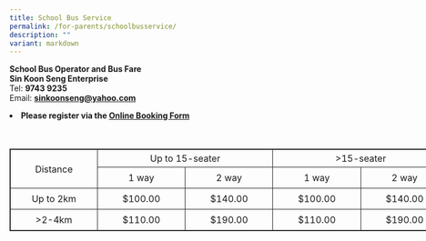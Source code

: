 ```yaml
---
title: School Bus Service
permalink: /for-parents/schoolbusservice/
description: ""
variant: markdown
---
```

<b>School Bus Operator and Bus Fare</b><br>
<b>Sin Koon Seng Enterprise</b>
<br>
Tel: <b>9743 9235</b>
<br>
Email: <b>sinkoonseng@yahoo.com</b>
<li><b>Please register via the <a href="https://docs.google.com/forms/d/e/1FAIpQLSflr0EtyhyqVCZI2AiIsqKu32s0ZfSGSlns94zSlp8_Pi9eNw/viewform" target="_blank">Online Booking Form </a></b></li>
<br>
<br>
<table style="border: 1px solid rgb(42, 42, 42); width: 773px;">
<tbody>
<tr>
<td width="155" rowspan="2" style="padding: 5px; text-align: center; border: 1px solid rgb(42, 42, 42);">Distance</td>
<td width="155" colspan="2" style="padding: 5px; text-align: center; border: 1px solid rgb(42, 42, 42);">Up to 15-seater</td>
<td width="155" colspan="2" style="padding: 5px; text-align: center; border: 1px solid rgb(42, 42, 42);">&gt;15-seater</td></tr>
<tr>
<td width="155" style="padding: 8px; text-align: center; vertical-align: middle; border: 1px solid rgb(42, 42, 42);">1 way</td>
<td width="155" style="padding: 8px; text-align: center; vertical-align: middle; border: 1px solid rgb(42, 42, 42);">2 way</td>
<td width="155" style="padding: 8px; text-align: center; vertical-align: middle; border: 1px solid rgb(42, 42, 42);">1 way</td>
<td width="155" style="padding: 8px; text-align: center; vertical-align: middle; border: 1px solid rgb(42, 42, 42);">2 way</td></tr>
<tr>
<td width="155" style="padding: 8px; text-align: center; vertical-align: middle; border: 1px solid rgb(42, 42, 42);">Up to 2km</td>
<td width="155" style="padding: 8px; text-align: center; vertical-align: middle; border: 1px solid rgb(42, 42, 42);">$100.00</td>
<td width="155" style="padding: 8px; text-align: center; vertical-align: middle; border: 1px solid rgb(42, 42, 42);">$140.00</td>
<td width="155" style="padding: 8px; text-align: center; vertical-align: middle; border: 1px solid rgb(42, 42, 42);">$100.00</td>
<td width="155" style="padding: 8px; text-align: center; vertical-align: middle; border: 1px solid rgb(42, 42, 42);">$140.00</td></tr>
<tr>
<td width="155" style="padding: 8px; text-align: center; vertical-align: middle; border: 1px solid rgb(42, 42, 42);">&gt;2-4km</td>
<td width="155" style="padding: 8px; text-align: center; vertical-align: middle; border: 1px solid rgb(42, 42, 42);">$110.00</td>
<td width="155" style="padding: 8px; text-align: center; vertical-align: middle; border: 1px solid rgb(42, 42, 42);">$190.00</td>
<td width="155" style="padding: 8px; text-align: center; vertical-align: middle; border: 1px solid rgb(42, 42, 42);">$110.00</td>
<td width="155" style="padding: 8px; text-align: center; vertical-align: middle; border: 1px solid rgb(42, 42, 42);">$190.00</td></tr>
</tbody>
</table>